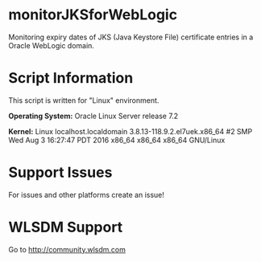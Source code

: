 # monitorJKSforWebLogic

Monitoring expiry dates of JKS (Java Keystore File) certificate entries in a Oracle WebLogic domain.

# Script Information

This script is written for "Linux" environment.

**Operating System:** Oracle Linux Server release 7.2

**Kernel:** Linux localhost.localdomain 3.8.13-118.9.2.el7uek.x86_64 #2 SMP Wed Aug 3 16:27:47 PDT 2016 x86_64 x86_64 x86_64 GNU/Linux

# Support Issues

For issues and other platforms create an issue!

# WLSDM Support

Go to http://community.wlsdm.com
